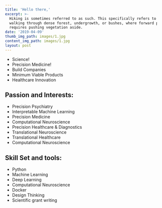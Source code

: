 ```yaml
---
title: 'Hello there,'
excerpt: >-
  Hiking is sometimes referred to as such. This specifically refers to difficult
  walking through dense forest, undergrowth, or bushes, where forward progress
  requires pushing vegetation aside.
date: '2019-04-09'
thumb_img_path: images/1.jpg
content_img_path: images/1.jpg
layout: post
---
```


* Science!
* Precision Medicine!
* Build Companies
* Minimum Viable Products
* Healthcare Innovation



## Passion and Interests:

* Precision Psychiatry
* Interpretable Machine Learning 
* Precision Medicine
* Computational Neuroscience
* Precision Healthcare & Diagnostics
* Translational Neuroscience
* Translational Healthcare
* Computational Neuroscience


## Skill Set and tools:
* Python
* Machine Learning
* Deep Learning
* Computational Neuroscience
* Docker
* Design Thinking
* Scientific grant writing 
